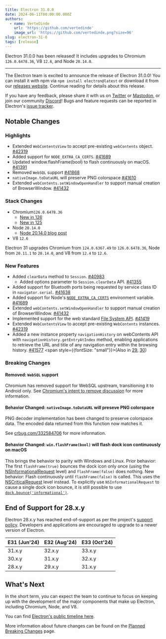 ```yaml
---
title: Electron 31.0.0
date: 2024-06-11T00:00:00.000Z
authors:
  - name: VerteDinde
    url: 'https://github.com/vertedinde'
    image_url: 'https://github.com/vertedinde.png?size=96'
slug: electron-31-0
tags: [release]
---
```


Electron 31.0.0 has been released! It includes upgrades to Chromium `126.0.6478.36`, V8 `12.6`, and Node `20.14.0`.

<!-- truncate -->

---

The Electron team is excited to announce the release of Electron 31.0.0! You can install it with npm via `npm install electron@latest` or download it from our [releases website](https://releases.electronjs.org/releases/stable). Continue reading for details about this release.

If you have any feedback, please share it with us on [Twitter](https://twitter.com/electronjs) or [Mastodon](https://social.lfx.dev/@electronjs), or join our community [Discord](https://discord.com/invite/electronjs)! Bugs and feature requests can be reported in Electron's [issue tracker](https://github.com/electron/electron/issues).

## Notable Changes

### Highlights

- Extended `WebContentsView` to accept pre-existing `webContents` object. [#42319](https://github.com/electron/electron/pull/42319)
- Added support for `NODE_EXTRA_CA_CERTS`. [#41689](https://github.com/electron/electron/pull/41689)
- Updated window.flashFrame(bool) to flash continuously on macOS. [#41391](https://github.com/electron/electron/pull/41391)
- Removed `WebSQL` support [#41868](https://github.com/electron/electron/pull/41868)
- `nativeImage.toDataURL` will preserve PNG colorspace [#41610](https://github.com/electron/electron/pull/41610)
- Extended `webContents.setWindowOpenHandler` to support manual creation of BrowserWindow. [#41432](https://github.com/electron/electron/pull/41432)

### Stack Changes

- Chromium`126.0.6478.36`
  - [New in 126](https://developer.chrome.com/blog/new-in-chrome-126/)
  - [New in 125](https://developer.chrome.com/blog/new-in-chrome-125/)
- Node `20.14.0`
  - [Node 20.14.0 blog post](https://nodejs.org/en/blog/release/v20.14.0/)
- V8 `12.6`

Electron 31 upgrades Chromium from `124.0.6367.49` to `126.0.6478.36`, Node from `20.11.1` to `20.14.0`, and V8 from `12.4` to `12.6`.

### New Features

- Added `clearData` method to `Session`. [#40983](https://github.com/electron/electron/pull/40983)
  - Added options parameter to `Session.clearData` API. [#41355](https://github.com/electron/electron/pull/41355)
- Added support for Bluetooth ports being requested by service class ID in `navigator.serial`. [#41638](https://github.com/electron/electron/pull/41638)
- Added support for Node's [`NODE_EXTRA_CA_CERTS`](https://nodejs.org/api/cli.html#node_extra_ca_certsfile) environment variable. [#41689](https://github.com/electron/electron/pull/41689)
- Extended `webContents.setWindowOpenHandler` to support manual creation of BrowserWindow. [#41432](https://github.com/electron/electron/pull/41432)
- Implemented support for the web standard [File System API](https://developer.mozilla.org/en-US/docs/Web/API/File_System_API). [#41419](https://github.com/electron/electron/pull/41419)
- Extended `WebContentsView` to accept pre-existing `WebContents` instances. [#42319](https://github.com/electron/electron/pull/42319)
- Added a new instance property `navigationHistory` on webContents API with `navigationHistory.getEntryAtIndex` method, enabling applications to retrieve the URL and title of any navigation entry within the browsing history. [#41577](https://github.com/electron/electron/pull/41577) <span style={{fontSize: "small"}}>(Also in [29](https://github.com/electron/electron/pull/41661), [30](https://github.com/electron/electron/pull/41662))</span>

### Breaking Changes

#### Removed: `WebSQL` support

Chromium has removed support for WebSQL upstream, transitioning it to Android only. See
[Chromium's intent to remove discussion](https://groups.google.com/a/chromium.org/g/blink-dev/c/fWYb6evVA-w/m/pziWcvboAgAJ)
for more information.

#### Behavior Changed: `nativeImage.toDataURL` will preseve PNG colorspace

PNG decoder implementation has been changed to preserve colorspace data. The
encoded data returned from this function now matches it.

See [crbug.com/332584706](https://issues.chromium.org/issues/332584706) for more information.

#### Behavior Changed: `win.flashFrame(bool)` will flash dock icon continuously on macOS

This brings the behavior to parity with Windows and Linux. Prior behavior: The first `flashFrame(true)` bounces the dock icon only once (using the [NSInformationalRequest](https://developer.apple.com/documentation/appkit/nsrequestuserattentiontype/nsinformationalrequest) level) and `flashFrame(false)` does nothing. New behavior: Flash continuously until `flashFrame(false)` is called. This uses the [NSCriticalRequest](https://developer.apple.com/documentation/appkit/nsrequestuserattentiontype/nscriticalrequest) level instead. To explicitly use `NSInformationalRequest` to cause a single dock icon bounce, it is still possible to use [`dock.bounce('informational')`](https://www.electronjs.org/docs/latest/api/dock#dockbouncetype-macos).

## End of Support for 28.x.y

Electron 28.x.y has reached end-of-support as per the project's [support policy](https://www.electronjs.org/docs/latest/tutorial/electron-timelines#version-support-policy). Developers and applications are encouraged to upgrade to a newer version of Electron.

| E31 (Jun'24) | E32 (Aug'24) | E33 (Oct'24) |
| ------------ | ------------ | ------------ |
| 31.x.y       | 32.x.y       | 33.x.y       |
| 30.x.y       | 31.x.y       | 32.x.y       |
| 28.x.y       | 29.x.y       | 31.x.y       |

## What's Next

In the short term, you can expect the team to continue to focus on keeping up with the development of the major components that make up Electron, including Chromium, Node, and V8.

You can find [Electron's public timeline here](https://www.electronjs.org/docs/latest/tutorial/electron-timelines).

More information about future changes can be found on the [Planned Breaking Changes](https://github.com/electron/electron/blob/main/docs/breaking-changes.md) page.
